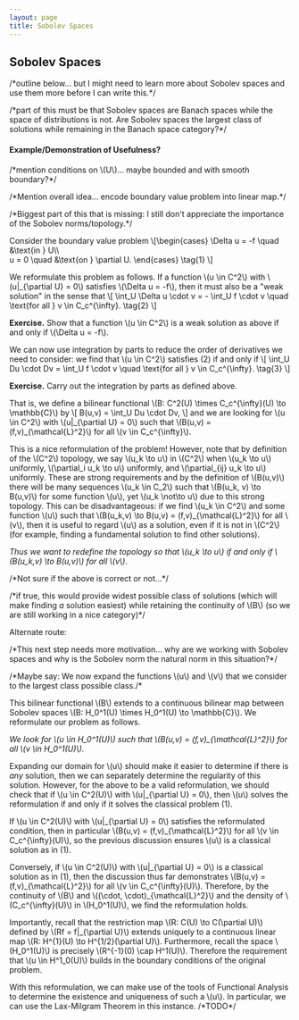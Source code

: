 ```yaml
---
layout: page
title: Sobolev Spaces
---
```


## Sobolev Spaces

/\*outline below... but I might need to learn more about Sobolev spaces and use them more before I can write this.\*/

/\*part of this must be that Sobolev spaces are Banach spaces while the space of distributions is not. Are Sobolev spaces the largest class of solutions while remaining in the Banach space category?*/

#### Example/Demonstration of Usefulness?

/\*mention conditions on \\(U\\)... maybe bounded and with smooth boundary?\*/

/\*Mention overall idea... encode boundary value problem into linear map.\*/

/\*Biggest part of this that is missing: I still don't appreciate the importance of the Sobolev norms/topology.\*/

Consider the boundary value problem
\\[\begin{cases}
    \Delta u = -f \quad &\text{in } U\\\\\
    u = 0 \quad &\text{on } \partial U.
\end{cases}
\tag{1}
\\]

We reformulate this problem as follows. If a function \\(u \in C^2\\) with \\(u\|_{\partial U} = 0\\) satisfies \\(\Delta u = -f\\), then it must also be a "weak solution" in the sense that
\\[
    \int_U \Delta u \cdot v = - \int_U f \cdot v \quad \text{for all } v \in C_c^{\infty}.
    \tag{2}
\\]

**Exercise.** Show that a function \\(u \in C^2\\) is a weak solution as above if and only if \\(\Delta u = -f\\).

We can now use integration by parts to reduce the order of derivatives we need to consider: we find that \\(u \in C^2\\) satisfies (2) if and only if
\\[
    \int_U Du \cdot Dv = \int_U f \cdot v \quad \text{for all } v \in C_c^{\infty}.
    \tag{3}
\\]

**Exercise.** Carry out the integration by parts as defined above.

That is, we define a bilinear functional \\(B: C^2(U) \times C_c^{\infty}(U) \to \mathbb{C}\\) by
\\[
    B(u,v) = \int_U Du \cdot Dv,
\\]
and we are looking for \\(u \in C^2\\) with \\(u\|\_{\partial U} = 0\\) such that \\(B(u,v) = (f,v)\_{\mathcal{L}^2}\\) for all \\(v \in C\_c^{\infty}\\).

This is a nice reformulation of the problem! However, note that by definition of the \\(C^2\\) topology, we say \\(u_k \to u\\) in \\(C^2\\) when \\(u_k \to u\\) uniformly, \\(\partial_i u_k \to u\\) uniformly, and \\(\partial_{ij} u_k \to u\\) uniformly. These are strong requirements and by the definition of \\(B(u,v)\\) there will be many sequences \\(u_k \in C_2\\) such that \\(B(u_k, v) \to B(u,v)\\) for some function \\(u\\), yet \\(u_k \not\to u\\) due to this strong topology. This can be disadvantageous: if we find \\(u_k \in C^2\\) and some function \\(u\\) such that \\(B(u_k,v) \to B(u,v) = (f,v)_{\mathcal{L}^2}\\) for all \\(v\\), then it is useful to regard \\(u\\) as a solution, even if it is not in \\(C^2\\) (for example, finding a fundamental solution to find other solutions). 

*Thus we want to redefine the topology so that \\(u_k \to u\\) if and only if \\(B(u_k,v) \to B(u,v)\\) for all \\(v\\)*.

/\*Not sure if the above is correct or not...\*/

/\*if true, this would provide widest possible class of solutions (which will make finding *a* solution easiest) while retaining the continuity of \\(B\\) (so we are still working in a nice category)\*/

Alternate route:

/\*This next step needs more motivation... why are we working with Sobolev spaces and why is the Sobolev norm the natural norm in this situation?\*/

/\*Maybe say: We now expand the functions \\(u\\) and \\(v\\) that we consider to the largest class possible class./\*

This bilinear functional \\(B\\) extends to a continuous bilinear map between Sobolev spaces \\(B: H_0^1(U) \times H_0^1(U) \to \mathbb{C}\\). We reformulate our problem as follows.

*We look for \\(u \in H\_0^1(U)\\) such that \\(B(u,v) = (f,v)_{\mathcal{L}^2}\\) for all \\(v \in H_0^1(U)\\).*

Expanding our domain for \\(u\\) should make it easier to determine if there is *any* solution, then we can separately determine the regularity of this solution. However, for the above to be a valid reformulation, we should check that if \\(u \in C^2(U)\\) with \\(u\|_{\partial U} = 0\\), then \\(u\\) solves the reformulation if and only if it solves the classical problem (1).

If \\(u \in C^2(U)\\) with \\(u\|\_{\partial U} = 0\\) satisfies the reformulated condition, then in particular \\(B(u,v) = (f,v)_{\mathcal{L}^2}\\) for all \\(v \in C_c^{\infty}(U)\\), so the previous discussion ensures \\(u\\) is a classical solution as in (1).

Conversely, if \\(u \in C^2(U)\\) with \\(u\|\_{\partial U} = 0\\) is a classical solution as in (1), then the discussion thus far demonstrates \\(B(u,v) = (f,v)\_{\mathcal{L}^2}\\) for all \\(v \in C\_c^{\infty}(U)\\). Therefore, by the continuity of \\(B\\) and \\((\cdot, \cdot)\_{\mathcal{L}^2}\\) and the density of \\(C\_c^{\infty}(U)\\) in \\(H_0^1(U)\\), we find the reformulation holds.

Importantly, recall that the restriction map \\(R: C(U) \to C(\partial U)\\) defined by \\(Rf = f\|\_{\partial U}\\) extends uniquely to a continuous linear map \\(R: H^{1}(U) \to H^{1/2}(\partial U)\\). Furthermore, recall the space \\(H_0^1(U)\\) is precisely \\(R^{-1}(0) \cap H^1(U)\\). Therefore the requirement that \\(u \in H^1_0(U)\\) builds in the boundary conditions of the original problem.

With this reformulation, we can make use of the tools of Functional Analysis to determine the existence and uniqueness of such a \\(u\\). In particular, we can use the Lax-Milgram Theorem in this instance. /\*TODO\*/